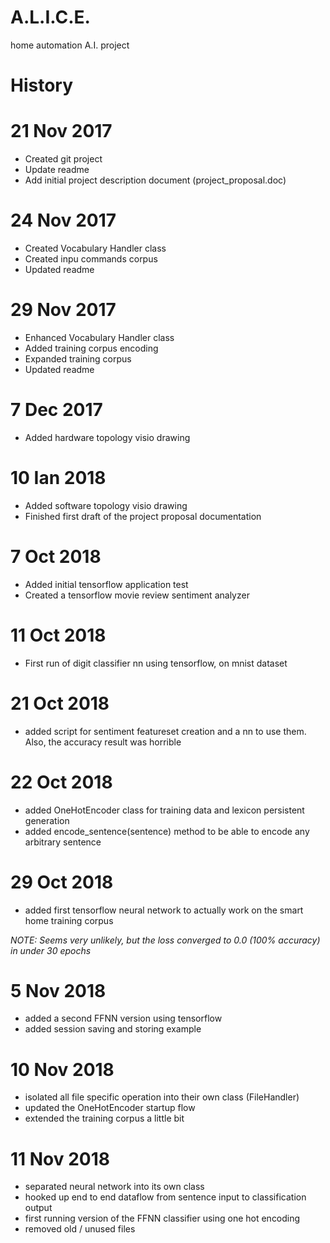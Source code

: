 # A.L.I.C.E.
home automation A.I. project

History
=======
# 21 Nov 2017
- Created git project
- Update readme
- Add initial project description document (project_proposal.doc)

# 24 Nov 2017
- Created Vocabulary Handler class
- Created inpu commands corpus
- Updated readme

# 29 Nov 2017
- Enhanced Vocabulary Handler class
- Added training corpus encoding
- Expanded training corpus
- Updated readme

# 7 Dec 2017
- Added hardware topology visio drawing

# 10 Ian 2018
- Added software topology visio drawing
- Finished first draft of the project proposal documentation

# 7 Oct 2018
- Added initial tensorflow application test
- Created a tensorflow movie review sentiment analyzer

# 11 Oct 2018
- First run of digit classifier nn using tensorflow, on mnist dataset

# 21 Oct 2018
- added script for sentiment featureset creation and a nn to use them.
Also, the accuracy result was horrible

# 22 Oct 2018
- added OneHotEncoder class for training data and lexicon persistent generation
- added encode_sentence(sentence) method to be able to encode any arbitrary sentence

# 29 Oct 2018
- added first tensorflow neural network to actually work on the smart home training corpus

*NOTE: Seems very unlikely, but the loss converged to 0.0 (100% accuracy) in under 30 epochs*

# 5 Nov 2018
- added a second FFNN version using tensorflow
- added session saving and storing example

# 10 Nov 2018
- isolated all file specific operation into their own class (FileHandler)
- updated the OneHotEncoder startup flow
- extended the training corpus a little bit

# 11 Nov 2018
- separated neural network into its own class
- hooked up end to end dataflow from sentence input to classification output
- first running version of the FFNN classifier using one hot encoding
- removed old / unused files